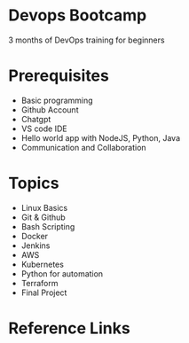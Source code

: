 # Devops Bootcamp

3 months of DevOps training for beginners

# Prerequisites

- Basic programming
- Github Account
- Chatgpt
- VS code IDE
- Hello world app with NodeJS, Python, Java
- Communication and Collaboration


# Topics

- Linux Basics
- Git & Github
- Bash Scripting
- Docker
- Jenkins
- AWS
- Kubernetes
- Python for automation
- Terraform
- Final Project


# Reference Links
